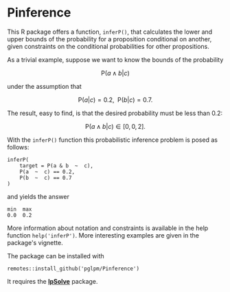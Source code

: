 # Pinference

This R package offers a function, `inferP()`, that calculates the lower and upper bounds of the probability for a proposition conditional on another, given constraints on the conditional probabilities for other propositions.

As a trivial example, suppose we want to know the bounds of the probability

$$
\mathrm{P}(a \land b  \vert  c)
$$

under the assumption that

$$
\mathrm{P}(a  \vert  c) = 0.2  ,\enspace
\mathrm{P}(b  \vert  c) = 0.7  .
$$

The result, easy to find, is that the desired probability must be less than $0.2$:

$$
\mathrm{P}(a \land b  \vert  c) \in [0, 0,2]  .
$$

With the `inferP()` function this probabilistic inference problem is posed as follows:
```
inferP(
    target = P(a & b  ~  c),
    P(a  ~  c) == 0.2,
    P(b  ~  c) == 0.7
)
```
and yields the answer
```
min  max
0.0  0.2
```

More information about notation and constraints is available in the help function `help('inferP')`. More interesting examples are given in the package's vignette.

The package can be installed with
```
remotes::install_github('pglpm/Pinference')
```

It requires the [**lpSolve**](https://cran.r-project.org/package=lpSolve) package.

